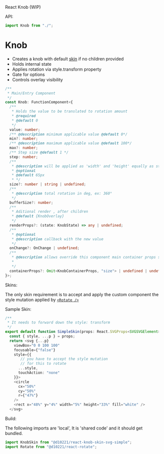 React Knob (WIP)

API:

```javascript
import Knob from "./";
```

# Knob

- Creates a knob with default [skin](../react-knob-skin-svg-simple) if no children provided
- Holds internal state
- Applies rotation via style.transform property
- Gate for options
- Controls overlay visibility

```typescript
/**
 * Main/Entry Component
 */
const Knob: FunctionComponent<{
  /**
   * Holds the value to be translated to rotation amount
   * @required
   * @default 0
   */
  value: number;
  /** @description minimum applicable value @default 0*/
  min?: number;
  /** @description maximum applicable value @default 100*/
  max?: number;
  /** Step size @default 1 */
  step: number;
  /**
   * @description will be applied as 'width' and 'height' equally as style property
   * @optional
   * @default 65px
   * */
  size?: number | string | undefined;
  /**
   * @description total rotation in deg, ex: 360°
   */
  bufferSize?: number;
  /**
   * Aditional render , after children
   * @default {KnobOverlay}
   */
  renderProps?: (state: KnobState) => any | undefined;
  /**
   * @optional
   * @description callback with the new value
   */
  onChange?: OnChange | undefined;
  /**
   * @description allows override this component main container props see './KnobContainer'
   *
   */
  containerProps?: Omit<KnobContainerProps, "size"> | undefined | undefined;
}>;
```

Skins:

The only skin requirement is to accept and apply the custom component the style mutation applied by [`<Rotate />`](../react-rotate/src/index.ts)

Sample Skin:

```typescript
/**
 * It needs to forward down the style: transform
 */
export default function SimpleSkin(props: React.SVGProps<SVGSVGElement>) {
  const { style, ...p } = props;
  return <svg {...p}
    viewBox="0 0 100 100"
    focusable={"false"}
    style={{
       // you have to accept the style mutation
       // for this to rotate
      ...style,
      touchAction: "none"
    }}>
    <circle
      cx="50%"
      cy="50%"
      r={"47%"}
    />
    <rect x="48%" y="4%" width="5%" height="33%" fill="white" />
  </svg>
```

Build:

The following imports are 'local',
It is 'shared code' and it should get bundled.

```javascript
import KnobSkin from "@d10221/react-knob-skin-svg-simple";
import Rotate from "@d10221/react-rotate";
```
